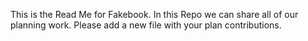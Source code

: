 This is the Read Me for Fakebook. In this Repo we can share all of our planning work. Please add a new file with your plan contributions.